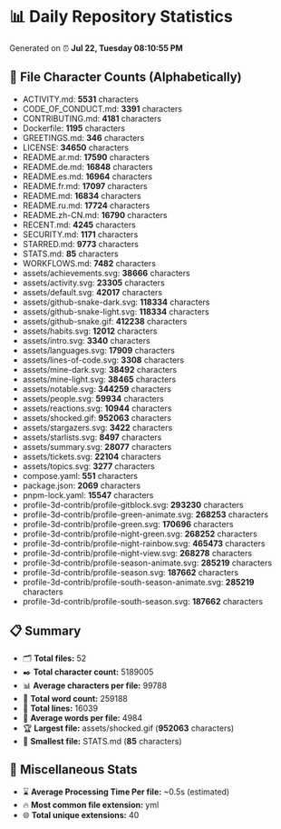 # 📊 Daily Repository Statistics
Generated on ⏰ **Jul 22, Tuesday 08:10:55 PM**

## 📂 File Character Counts (Alphabetically)
- ACTIVITY.md: **5531** characters
- CODE_OF_CONDUCT.md: **3391** characters
- CONTRIBUTING.md: **4181** characters
- Dockerfile: **1195** characters
- GREETINGS.md: **346** characters
- LICENSE: **34650** characters
- README.ar.md: **17590** characters
- README.de.md: **16848** characters
- README.es.md: **16964** characters
- README.fr.md: **17097** characters
- README.md: **16834** characters
- README.ru.md: **17724** characters
- README.zh-CN.md: **16790** characters
- RECENT.md: **4245** characters
- SECURITY.md: **1171** characters
- STARRED.md: **9773** characters
- STATS.md: **85** characters
- WORKFLOWS.md: **7482** characters
- assets/achievements.svg: **38666** characters
- assets/activity.svg: **23305** characters
- assets/default.svg: **42017** characters
- assets/github-snake-dark.svg: **118334** characters
- assets/github-snake-light.svg: **118334** characters
- assets/github-snake.gif: **412238** characters
- assets/habits.svg: **12012** characters
- assets/intro.svg: **3340** characters
- assets/languages.svg: **17909** characters
- assets/lines-of-code.svg: **3308** characters
- assets/mine-dark.svg: **38492** characters
- assets/mine-light.svg: **38465** characters
- assets/notable.svg: **344259** characters
- assets/people.svg: **59934** characters
- assets/reactions.svg: **10944** characters
- assets/shocked.gif: **952063** characters
- assets/stargazers.svg: **3422** characters
- assets/starlists.svg: **8497** characters
- assets/summary.svg: **28077** characters
- assets/tickets.svg: **22104** characters
- assets/topics.svg: **3277** characters
- compose.yaml: **551** characters
- package.json: **2069** characters
- pnpm-lock.yaml: **15547** characters
- profile-3d-contrib/profile-gitblock.svg: **293230** characters
- profile-3d-contrib/profile-green-animate.svg: **268253** characters
- profile-3d-contrib/profile-green.svg: **170696** characters
- profile-3d-contrib/profile-night-green.svg: **268252** characters
- profile-3d-contrib/profile-night-rainbow.svg: **465473** characters
- profile-3d-contrib/profile-night-view.svg: **268278** characters
- profile-3d-contrib/profile-season-animate.svg: **285219** characters
- profile-3d-contrib/profile-season.svg: **187662** characters
- profile-3d-contrib/profile-south-season-animate.svg: **285219** characters
- profile-3d-contrib/profile-south-season.svg: **187662** characters

## 📋 Summary
- 🗂️ **Total files:** 52
- ✒️ **Total character count:** 5189005
- 📊 **Average characters per file:** 99788
- 📝 **Total word count:** 259188
- 🧾 **Total lines:** 16039
- 📐 **Average words per file:** 4984
- 🏆 **Largest file:** assets/shocked.gif (**952063** characters)
- 🥉 **Smallest file:** STATS.md (**85** characters)

## 🌟 Miscellaneous Stats
- ⌛ **Average Processing Time Per file:** ~0.5s (estimated)
- 🔥 **Most common file extension:** yml
- 🌐 **Total unique extensions:** 40
